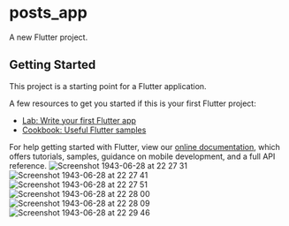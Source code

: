 # posts_app

A new Flutter project.

## Getting Started

This project is a starting point for a Flutter application.

A few resources to get you started if this is your first Flutter project:

- [Lab: Write your first Flutter app](https://flutter.dev/docs/get-started/codelab)
- [Cookbook: Useful Flutter samples](https://flutter.dev/docs/cookbook)

For help getting started with Flutter, view our
[online documentation](https://flutter.dev/docs), which offers tutorials,
samples, guidance on mobile development, and a full API reference.
![Screenshot 1943-06-28 at 22 27 31](https://user-images.githubusercontent.com/17910043/133936058-ebea8130-4a4f-45eb-b50e-0220b25bb0a6.png)
![Screenshot 1943-06-28 at 22 27 41](https://user-images.githubusercontent.com/17910043/133936062-70280162-892b-43f9-9042-5301bbc69ea9.png)
![Screenshot 1943-06-28 at 22 27 51](https://user-images.githubusercontent.com/17910043/133936068-b66195b8-b3a5-4c2f-bb70-09a8f8c1fa61.png)
![Screenshot 1943-06-28 at 22 28 00](https://user-images.githubusercontent.com/17910043/133936072-9d3eb704-52d8-45a8-99b6-1106079a86d2.png)
![Screenshot 1943-06-28 at 22 28 09](https://user-images.githubusercontent.com/17910043/133936082-d3df73ce-ebac-4752-b8ee-e5047ecb5ba2.png)
![Screenshot 1943-06-28 at 22 29 46](https://user-images.githubusercontent.com/17910043/133936149-cf8a4503-5003-4d82-880e-d57fdcd10b1f.png)
